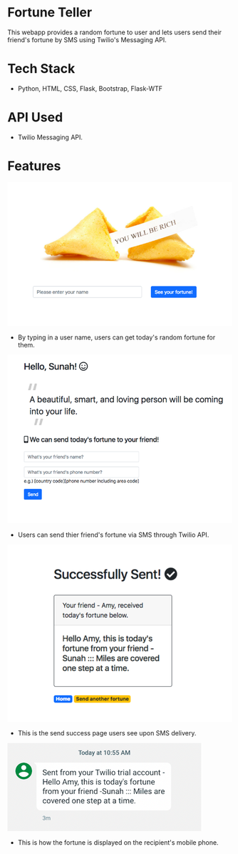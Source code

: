 # Fortune Teller
This webapp provides a random fortune to user and lets users send their friend's fortune by SMS using Twilio's Messaging API.

# Tech Stack
- Python, HTML, CSS, Flask, Bootstrap, Flask-WTF

# API Used
- Twilio Messaging API.

# Features
![alt text](https://github.com/parksunah/Fortune_teller/blob/master/static/Home.png?raw=true)
- By typing in a user name, users can get today's random fortune for them.

![alt text](https://github.com/parksunah/Fortune_teller/blob/master/static/Fortune.png?raw=true)
- Users can send thier friend's fortune via SMS through Twilio API.

![alt text](https://github.com/parksunah/Fortune_teller/blob/master/static/Fortune_delivery.png?raw=true)
- This is the send success page users see upon SMS delivery.

![alt text](https://github.com/parksunah/Fortune_teller/blob/master/static/SMS.png?raw=true)
- This is how the fortune is displayed on the recipient's mobile phone.
